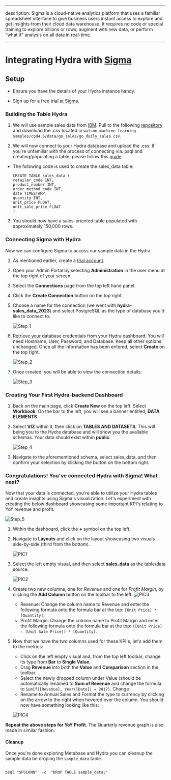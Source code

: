 
  

---

description: Sigma is a cloud-native analytics platform that uses a familiar spreadsheet interface to give business users instant access to explore and get insights from their cloud data warehouse. It requires no code or special training to explore billions or rows, augment with new data, or perform “what if” analysis on all data in real⁠-⁠time.

---

  

# Integrating Hydra with [Sigma](https://www.sigmacomputing.com/)

  
  
  

## Setup

  

- Ensure you have the details of your Hydra instance handy.

- Sign up for a free trial at [Sigma](https://www.sigmacomputing.com/free-trial).

  

### Building the Table Hydra

1. We will use sample sales data from [IBM](https://relational.fit.cvut.cz/dataset/GOSales). Pull to the following [repository](https://github.com/IBM/watson-machine-learning-samples) and download the .csv located in `watson-machine-learning-samples/cpd4.6/data/go_sales/go_daily_sales.csv`.

2. We will now connect to your Hydra database and upload the .csv. If you're unfamiliar with the process of connecting via. psql and creating/populating a table, please follow this [guide](https://docs.hydra.so/centralize-data/load/from-local-csv-file).

* The following code is used to create the sales_data table:

	```
	CREATE TABLE sales_data (
	retailer_code INT,
	product_number INT,
	order_method_code INT,
	date TIMESTAMP,
	quantity INT,
	unit_price FLOAT,
	unit_sale_price FLOAT
	)
	```

3. You should now have a sales-oriented table populated with approximately 150,000 rows.

  
  

### Connecting Sigma with Hydra

  

Now we can configure Sigma to access our sample data in the Hydra.

  

1. As mentioned earlier, create a [trial account](https://www.sigmacomputing.com/free-trial).

2. Open your Admin Portal by selecting **Administration** in the user menu at the top right of your screen.

3. Select the **Connections** page from the top left hand panel.

4. Click the **Create Connection** button on the top right.

5. Choose a name for the connection (we went with **hydra-sales_data_2023**) and select PostgreSQL as the type of database you'd like to connect to.

  

	![Step_1](https://user-images.githubusercontent.com/71795488/227726542-f797223a-ba13-46ab-8640-507101f2fa3f.png)

  

7. Retrieve your database credentials from your Hydra dashboard. You will need Hostname, User, Password, and Database. Keep all other options unchanged. Once all the information has been entered, select **Create** on the top right.

  

	![Step_2](https://user-images.githubusercontent.com/71795488/227726544-8070700a-1525-4cb6-8ed3-24d0ab62155f.png)

  

9. Once created, you will be able to view the connection details.

  

	![Step_3](https://user-images.githubusercontent.com/71795488/227726572-198b26f7-da24-428c-a0c4-7b6acf13c760.png)

  
  

### Creating Your First Hydra-backend Dashboard

1. Back on the main page, click **Create New** on the top left. Select **Workbook**. On the bar to the left, you will see a banner entitled, **DATA ELEMENTS**.

2. Select **VIZ** within it, then click on **TABLES AND DATASETS**. This will being you to the Hydra database and will show you the available schemas. Your data should exist within **public**.

	![Step_4](https://user-images.githubusercontent.com/71795488/227726590-1a295fdc-6d96-4a48-b50b-7fb2ae161b25.png)

  
  

3. Navigate to the aforementioned schema, select sales_data, and then confirm your selection by clicking the button on the bottom right.

  
  

### Congratulations! You've connected Hydra with Sigma! What next?
Now that your data is connected, you're able to utilize your Hydra tables and create insights using Sigma's visualization. Let's experiment with creating the below dashboard showcasing some important KPI's relating to YoY revenue and profit.

![Step_5](https://user-images.githubusercontent.com/71795488/227729058-83647447-0536-4016-a04c-cdb09b8fcc1e.png)



1. Within the dashboard, click the **+** symbol on the top left.
2. Navigate to **Layouts** and click on the layout showcasing two visuals side-by-side (third from the bottom).

	![PIC1](https://user-images.githubusercontent.com/71795488/227729006-01f0bb7b-c368-4165-9655-6f05df711e73.png)

4. Select the left empty visual, and then select **sales_data** as the table/data source.

	![PIC2](https://user-images.githubusercontent.com/71795488/227729013-7e32450d-26e9-4bc1-8384-617014f35b15.png)

6. Create two new columns, one for *Revenue* and one for *Profit Margin*, by clicking the **Add Column** button on the toolbar to the left.
	![PIC3](https://user-images.githubusercontent.com/71795488/227729027-073a7099-9bfe-4e4e-94d0-eb082fccce9a.png)


	* Revenue: Change the column name to Revenue and enter the following formula onto the formula bar at the top: `[Unit Price] * [Quantity]`.
	* Profit Margin: Change the column name to Profit Margin and enter the following formula onto the formula bar at the top: `([Unit Price] - [Unit Sale Price]) * [Quantity]`.
7. Now that we have the two columns used for these KPI's, let's add them to the metrics:
	* Click on the left empty visual and, from the top left toolbar, change its type from **Bar** to **Single Value**.
	* Drag **Revenue** into both the **Value** and **Comparison** section in the toolbar.
	* Select the newly dropped column under Value (should be automatically renamed to **Sum of Revenue** and change the formula to `SumIf([Revenue], Year([Date]) = 2017)`.  Change
	* Rename to Annual Sales and Format the type to currency by clicking on the arrow to the right when hovered over the column. You should now have something looking like this:

	![PIC4](https://user-images.githubusercontent.com/71795488/227729038-a8ec4a33-1fd3-407c-952e-055a055faa69.png)


**Repeat the above steps for YoY Profit**. The Quarterly revenue graph is also made in similar fashion.
  
  
  

#### Cleanup

  

Once you’re done exploring Metabase and Hydra you can cleanup the sample data be droping the `sample_data` table.

  

```shell

psql "$PGCONN"  -c  "DROP TABLE sample_data;"

```
